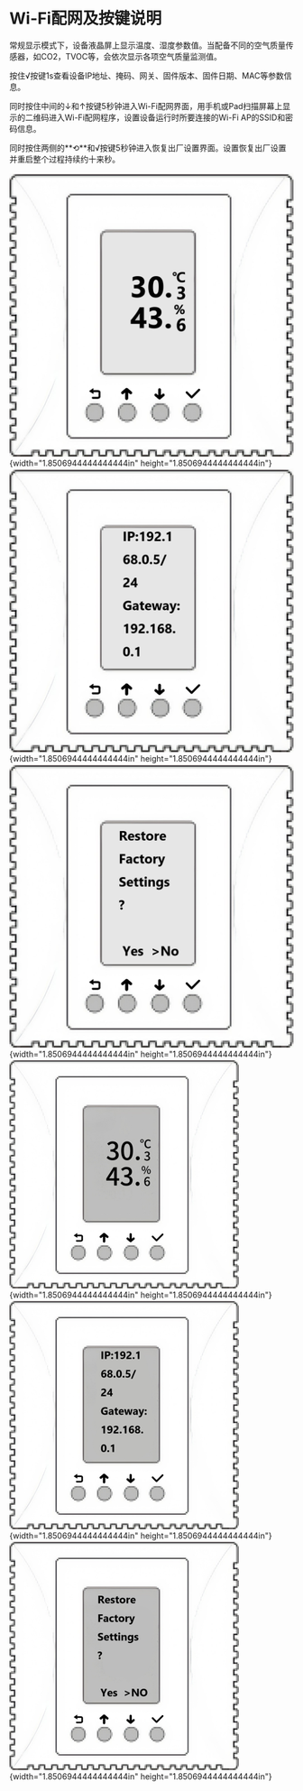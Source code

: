 # Wi-Fi配网及按键说明

常规显示模式下，设备液晶屏上显示温度、湿度参数值。当配备不同的空气质量传感器，如CO2，TVOC等，会依次显示各项空气质量监测值。

按住√按键1s查看设备IP地址、掩码、网关、固件版本、固件日期、MAC等参数信息。

同时按住中间的↓和↑按键5秒钟进入Wi-Fi配网界面，用手机或Pad扫描屏幕上显示的二维码进入Wi-Fi配网程序，设置设备运行时所要连接的Wi-Fi AP的SSID和密码信息。

同时按住两侧的**⟲**和√按键5秒钟进入恢复出厂设置界面。设置恢复出厂设置并重启整个过程持续约十来秒。

![NTHM面板灰2](../assets/media/image1.png){width="1.8506944444444444in" height="1.8506944444444444in"}
![NTHM面板IP](../assets/media/image2.png){width="1.8506944444444444in" height="1.8506944444444444in"}
![NTHM面板出厂](../assets/media/image3.png){width="1.8506944444444444in" height="1.8506944444444444in"}
![NTHM面板](../assets/media/image4.png){width="1.8506944444444444in" height="1.8506944444444444in"}
![NTHM面板掩码](../assets/media/image5.png){width="1.8506944444444444in" height="1.8506944444444444in"}
![NTHM面板出厂](../assets/media/image6.png){width="1.8506944444444444in" height="1.8506944444444444in"}
